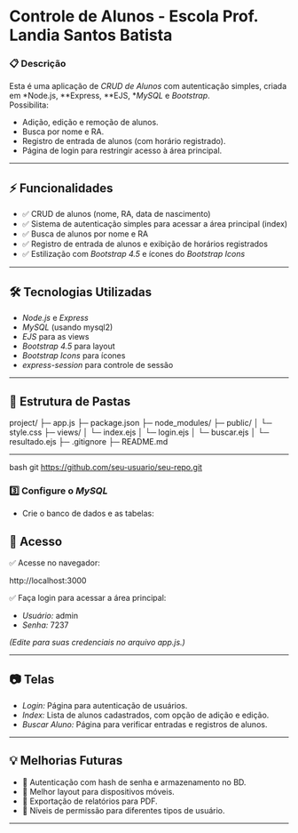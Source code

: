 # Controle de Alunos - Escola Prof. Landia Santos Batista

### 📋 Descrição
Esta é uma aplicação de *CRUD de Alunos* com autenticação simples, criada em *Node.js, **Express, **EJS, **MySQL* e *Bootstrap*.  
Possibilita:
- Adição, edição e remoção de alunos.
- Busca por nome e RA.
- Registro de entrada de alunos (com horário registrado).
- Página de login para restringir acesso à área principal.

---

## ⚡ Funcionalidades
- ✅ CRUD de alunos (nome, RA, data de nascimento)  
- ✅ Sistema de autenticação simples para acessar a área principal (index)  
- ✅ Busca de alunos por nome e RA  
- ✅ Registro de entrada de alunos e exibição de horários registrados  
- ✅ Estilização com *Bootstrap 4.5* e ícones do *Bootstrap Icons*

---

## 🛠 Tecnologias Utilizadas
- *Node.js* e *Express*
- *MySQL* (usando mysql2)
- *EJS* para as views
- *Bootstrap 4.5* para layout
- *Bootstrap Icons* para ícones
- *express-session* para controle de sessão

---

## 📁 Estrutura de Pastas

project/
├─ app.js
├─ package.json
├─ node_modules/
├─ public/
│  └─ style.css
├─ views/
│  └─ index.ejs
│  └─ login.ejs
│  └─ buscar.ejs
│  └─ resultado.ejs
├─ .gitignore
├─ README.md


---



bash
git https://github.com/seu-usuario/seu-repo.git



### 3️⃣ Configure o *MySQL*
- Crie o banco de dados e as tabelas:


## 👥 Acesso
✅ Acesse no navegador:

http://localhost:3000


✅ Faça login para acessar a área principal:
- *Usuário:* admin
- *Senha:* 7237

*(Edite para suas credenciais no arquivo app.js.)*

---

## 📷 Telas
- *Login:* Página para autenticação de usuários.
- *Index:* Lista de alunos cadastrados, com opção de adição e edição.
- *Buscar Aluno:* Página para verificar entradas e registros de alunos.

---

## 💡 Melhorias Futuras
- 🔐 Autenticação com hash de senha e armazenamento no BD.
- 📱 Melhor layout para dispositivos móveis.
- 📄 Exportação de relatórios para PDF.
- 👥 Níveis de permissão para diferentes tipos de usuário.

---